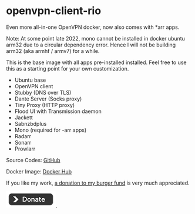# openvpn-client-rio
Even more all-in-one OpenVPN docker, now also comes with *arr apps.

Note: At some point late 2022, mono cannot be installed in docker ubuntu arm32 due to a circular dependency error. Hence I will not be building arm32 (aka armhf / armv7) for a while.

This is the base image with all apps pre-installed installed. Feel free to use this as a starting point for your own customization.
* Ubuntu base
* OpenVPN client
* Stubby (DNS over TLS)
* Dante Server (Socks proxy)
* Tiny Proxy (HTTP proxy)
* Flood UI with Transmission daemon
* Jackett
* Sabnzbdplus
* Mono (required for -arr apps)
* Radarr
* Sonarr
* Prowlarr

Source Codes: [GitHub](https://github.com/testdasi/openvpn-client-rio-base)

Docker Image: [Docker Hub](https://hub.docker.com/r/testdasi/openvpn-client-rio-base)

If you like my work, [a donation to my burger fund](https://paypal.me/mersenne) is very much appreciated.

[![Donate](https://raw.githubusercontent.com/testdasi/testdasi-unraid-repo/master/donate-button-small.png)](https://paypal.me/mersenne). 
